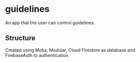 # guidelines

An app that the user can control guidelines.

## Structure

Created using Mobx, Modular, Cloud Firestore as database and FirebaseAuth to authentication.